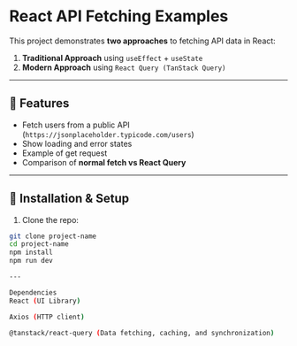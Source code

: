 # React API Fetching Examples

This project demonstrates **two approaches** to fetching API data in React:

1. **Traditional Approach** using `useEffect` + `useState`
2. **Modern Approach** using `React Query (TanStack Query)`

---

## 🚀 Features

- Fetch users from a public API (`https://jsonplaceholder.typicode.com/users`)
- Show loading and error states
- Example of get request
- Comparison of **normal fetch vs React Query**


---

## 🔧 Installation & Setup

1. Clone the repo:

```bash
git clone project-name
cd project-name
npm install
npm run dev

---

Dependencies
React (UI Library)

Axios (HTTP client)

@tanstack/react-query (Data fetching, caching, and synchronization)

